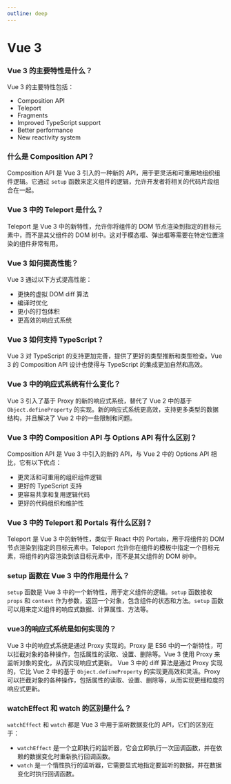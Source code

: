 ```yaml
---
outline: deep
---
```


# Vue 3

### Vue 3 的主要特性是什么？
Vue 3 的主要特性包括：
- Composition API
- Teleport
- Fragments
- Improved TypeScript support
- Better performance
- New reactivity system

### 什么是 Composition API？
Composition API 是 Vue 3 引入的一种新的 API，用于更灵活和可重用地组织组件逻辑。它通过 `setup` 函数来定义组件的逻辑，允许开发者将相关的代码片段组合在一起。

### Vue 3 中的 Teleport 是什么？
Teleport 是 Vue 3 中的新特性，允许你将组件的 DOM 节点渲染到指定的目标元素中，而不是其父组件的 DOM 树中。这对于模态框、弹出框等需要在特定位置渲染的组件非常有用。

### Vue 3 如何提高性能？
Vue 3 通过以下方式提高性能：
- 更快的虚拟 DOM diff 算法
- 编译时优化
- 更小的打包体积
- 更高效的响应式系统

### Vue 3 如何支持 TypeScript？
Vue 3 对 TypeScript 的支持更加完善，提供了更好的类型推断和类型检查。Vue 3 的 Composition API 设计也使得与 TypeScript 的集成更加自然和高效。

### Vue 3 中的响应式系统有什么变化？
Vue 3 引入了基于 Proxy 的新的响应式系统，替代了 Vue 2 中的基于 `Object.defineProperty` 的实现。新的响应式系统更高效，支持更多类型的数据结构，并且解决了 Vue 2 中的一些限制和问题。

### Vue 3 中的 Composition API 与 Options API 有什么区别？
Composition API 是 Vue 3 中引入的新的 API，与 Vue 2 中的 Options API 相比，它有以下优点：
- 更灵活和可重用的组织组件逻辑
- 更好的 TypeScript 支持
- 更容易共享和复用逻辑代码
- 更好的代码组织和维护性

### Vue 3 中的 Teleport 和 Portals 有什么区别？
Teleport 是 Vue 3 中的新特性，类似于 React 中的 Portals，用于将组件的 DOM 节点渲染到指定的目标元素中。Teleport 允许你在组件的模板中指定一个目标元素，将组件的内容渲染到该目标元素中，而不是其父组件的 DOM 树中。

### setup 函数在 Vue 3 中的作用是什么？
`setup` 函数是 Vue 3 中的一个新特性，用于定义组件的逻辑。`setup` 函数接收 `props` 和 `context` 作为参数，返回一个对象，包含组件的状态和方法。`setup` 函数可以用来定义组件的响应式数据、计算属性、方法等。

### vue3的响应式系统是如何实现的？
Vue 3 中的响应式系统是通过 Proxy 实现的。Proxy 是 ES6 中的一个新特性，可以拦截对象的各种操作，包括属性的读取、设置、删除等。Vue 3 使用 Proxy 来监听对象的变化，从而实现响应式更新。
Vue 3 中的 diff 算法是通过 Proxy 实现的，它比 Vue 2 中的基于 `Object.defineProperty` 的实现更高效和灵活。Proxy 可以拦截对象的各种操作，包括属性的读取、设置、删除等，从而实现更细粒度的响应式更新。

### watchEffect 和 watch 的区别是什么？
`watchEffect` 和 `watch` 都是 Vue 3 中用于监听数据变化的 API，它们的区别在于：
- `watchEffect` 是一个立即执行的监听器，它会立即执行一次回调函数，并在依赖的数据变化时重新执行回调函数。
- `watch` 是一个惰性执行的监听器，它需要显式地指定要监听的数据，并在数据变化时执行回调函数。
